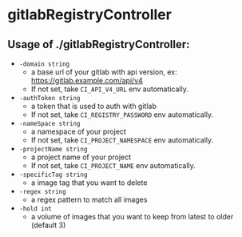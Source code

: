 # gitlabRegistryController

## Usage of ./gitlabRegistryController:
- `-domain string`
    - a base url of your gitlab with api version, ex: https://gitlab.example.com/api/v4
    - If not set, take `CI_API_V4_URL` env automatically.
- `-authToken string`
    - a token that is used to auth with gitlab
    - If not set, take `CI_REGISTRY_PASSWORD` env automatically.
- `-nameSpace string`
    - a namespace of your project
    - If not set, take `CI_PROJECT_NAMESPACE` env automatically.
- `-projectName string`
    - a project name of your project
    - If not set, take `CI_PROJECT_NAME` env automatically.
- `-specificTag string`
    - a image tag that you want to delete
- `-regex string`
    - a regex pattern to match all images
- `-hold int`
    - a volume of images that you want to keep from latest to older (default 3)
